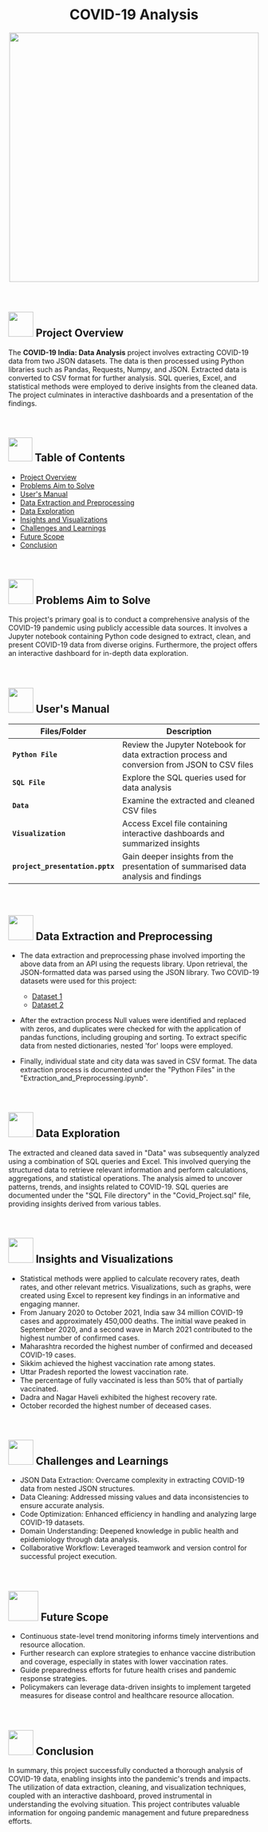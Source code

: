<h1 align = "center">
  COVID-19 Analysis
</h1>

<p align="center"><img src="https://mir-s3-cdn-cf.behance.net/project_modules/source/cf748494602367.5e8315fc8ca1f.gif" width="500" ></p>
<br>

## <h2 class="section-heading" id="project-overview"><a href="your_link_here"><img src="https://media.tenor.com/1_WxLFfCh6wAAAAj/covid-corona.gif" width="50" height="50"></a> Project Overview</h2>

The **COVID-19 India: Data Analysis** project involves extracting COVID-19 data from two JSON datasets. The data is then processed using Python libraries such as Pandas, Requests, Numpy, and JSON. Extracted data is converted to CSV format for further analysis. SQL queries, Excel, and statistical methods were employed to derive insights from the cleaned data. The project culminates in interactive dashboards and a presentation of the findings.

<br>

## <img src="https://clipartmag.com/images/pictures-of-animated-books-20.gif" width="48" height="48"> **Table of Contents**

- [Project Overview](#project-overview)
- [Problems Aim to Solve](#objective)
- [User's Manual](#usage)
- [Data Extraction and Preprocessing](#data-extraction-and-preprocessing)
- [Data Exploration](#data-exploration)
- [Insights and Visualizations](#insights-and-visualizations)
- [Challenges and Learnings](#challenges_and_learnings)
- [Future Scope](#future_scope)
- [Conclusion](#conclusion)

<br>

## <h2 class="section-heading" id="objective"><a href="your_link_here"><img src="https://media.tenor.com/0YvVQiyjV_UAAAAi/home-coronavirus.gif" width="50" height="50"></a> Problems Aim to Solve</h2>

This project's primary goal is to conduct a comprehensive analysis of the COVID-19 pandemic using publicly accessible data sources. It involves a Jupyter notebook containing Python code designed to extract, clean, and present COVID-19 data from diverse origins. Furthermore, the project offers an interactive dashboard for in-depth data exploration.

<br>

## <h2 class="section-heading" id="usage"><a href="your_link_here"><img src="https://user-images.githubusercontent.com/106439762/181935629-b3c47bd3-77fb-4431-a11c-ff8ba0942b63.gif" width="50" height="50"></a> User's Manual</h2>

| Files/Folder| Description |
| ------------- | ------------- |
| **`Python File`** | Review the Jupyter Notebook for data extraction process and conversion from JSON to CSV files |
| **`SQL File`** | Explore the SQL queries used for data analysis  |
| **`Data`** | Examine the extracted and cleaned CSV files  |
| **`Visualization`** | Access Excel file containing interactive dashboards and summarized insights |
| **`project_presentation.pptx`** | Gain deeper insights from the presentation of summarised data analysis and findings|

<br>

## <h2 class="section-heading" id="data-extraction-and-preprocessing"><a href="your_link_here"><img src="https://user-images.githubusercontent.com/74038190/212257472-08e52665-c503-4bd9-aa20-f5a4dae769b5.gif" width="50" height="50"></a> Data Extraction and Preprocessing</h2>

- The data extraction and preprocessing phase involved importing the above data from an API using the requests library. Upon retrieval, the JSON-formatted data was parsed using the JSON library. Two COVID-19 datasets were used for this project:
   - [Dataset 1](https://data.covid19india.org/v4/min/data.min.json)
   - [Dataset 2](https://data.covid19india.org/v4/min/timeseries.min.json)

- After the extraction process Null values were identified and replaced with zeros, and duplicates were checked for with the application of pandas functions, including grouping and sorting. To extract specific data from nested dictionaries, nested 'for' loops were employed.
- Finally, individual state and city data was saved in CSV format. The data extraction process is documented under the "Python Files" in the "Extraction_and_Preprocessing.ipynb".


<br>

## <h2 class="section-heading" id="data-exploration"><a href="your_link_here"><img src="https://media2.giphy.com/media/KCf404MB5xs43PCic5/giphy.gif" width="50" height="50"></a> Data Exploration</h2>

The extracted and cleaned data saved in "Data" was subsequently analyzed using a combination of SQL queries and Excel. This involved querying the structured data to retrieve relevant information and perform calculations, aggregations, and statistical operations. The analysis aimed to uncover patterns, trends, and insights related to COVID-19. SQL queries are documented under the "SQL File directory" in the "Covid_Project.sql" file, providing insights derived from various tables.


<br>

## <h2 class="section-heading" id="insights-and-visualizations"><a href="your_link_here"><img src="https://media.tenor.com/Tw7ociOZPzkAAAAM/spreadsheet-animated.gif" width="50" height="50"></a> Insights and Visualizations</h2>

 - Statistical methods were applied to calculate recovery rates, death rates, and other relevant metrics. Visualizations, such as graphs, were created using Excel to represent key findings in an informative and engaging manner.
 - From January 2020 to October 2021, India saw 34 million COVID-19 cases and approximately 450,000 deaths. The initial wave peaked in September 2020, and a second wave in March 2021 contributed to the highest number of confirmed cases.
 - Maharashtra recorded the highest number of confirmed and deceased COVID-19 cases.
 - Sikkim achieved the highest vaccination rate among states.
 - Uttar Pradesh reported the lowest vaccination rate.
 - The percentage of fully vaccinated is less than  50%  that of partially vaccinated.
 - Dadra and Nagar Haveli exhibited the highest recovery rate.
 - October recorded the highest number of deceased cases.

<br>

## <h2 class="section-heading" id="challenges_and_learnings"><a href="your_link_here"><img src="https://media0.giphy.com/media/cExWgK1q0qha5oiuBb/giphy.gif?cid=6c09b952x5xjy8fxzog2yw0xljinbs7aw4jjwlay1r66t5w7&rid=giphy.gif&ct=s" width="50" height="50"></a> Challenges and Learnings</h2>
 - JSON Data Extraction: Overcame complexity in extracting COVID-19 data from nested JSON structures.
 - Data Cleaning: Addressed missing values and data inconsistencies to ensure accurate analysis.
 - Code Optimization: Enhanced efficiency in handling and analyzing large COVID-19 datasets.
 - Domain Understanding: Deepened knowledge in public health and epidemiology through data analysis.
 - Collaborative Workflow: Leveraged teamwork and version control for successful project execution.

<br>

## <h2 class="section-heading" id="future_scope"><a href="your_link_here"><img src="https://user-images.githubusercontent.com/74038190/214644145-264f4759-7633-441e-9d67-d8dda9d50d26.gif" width="60" height="60"></a> Future Scope</h2>
 - Continuous state-level trend monitoring informs timely interventions and resource allocation.
 - Further research can explore strategies to enhance vaccine distribution and coverage, especially in states with lower vaccination rates.
 - Guide preparedness efforts for future health crises and pandemic response strategies.
 - Policymakers can leverage data-driven insights to implement targeted measures for disease control and healthcare resource allocation.

<br>

## <h2 class="section-heading" id="conclusion"><a href="your_link_here"><img src="https://media.tenor.com/RNVWPrQuO70AAAAi/covid19-corona.gif" width="50" height="50"></a> Conclusion</h2>
In summary, this project successfully conducted a thorough analysis of COVID-19 data, enabling insights into the pandemic's trends and impacts. The utilization of data extraction, cleaning, and visualization techniques, coupled with an interactive dashboard, proved instrumental in understanding the evolving situation. This project contributes valuable information for ongoing pandemic management and future preparedness efforts.
